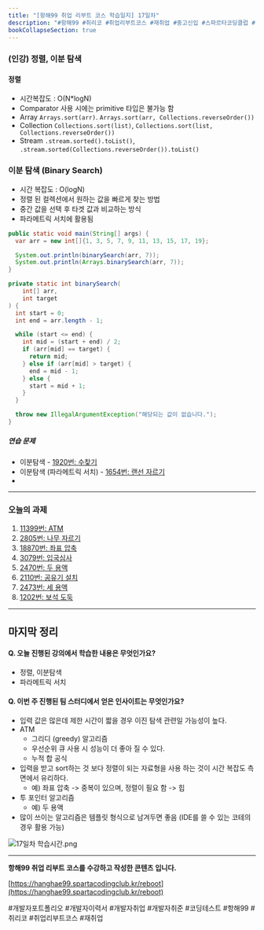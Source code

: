 ```yaml
---
title: "[항해99 취업 리부트 코스 학습일지] 17일차"
description: "#항해99 #취리코 #취업리부트코스 #재취업 #중고신입 #스파르타코딩클럽 #개발자포트폴리오 #개발자이력서 #개발자취업 #개발자취준 #코딩테스트"
bookCollapseSection: true
---
```

### (인강) 정렬, 이분 탐색
#### 정렬
- 시간복잡도 : O(N\*logN)
- Comparator 사용 시에는 primitive 타입은 불가능 함
- Array `Arrays.sort(arr)`. `Arrays.sort(arr, Collections.reverseOrder())`
- Collection `Collections.sort(list)`, `Collections.sort(list, Collections.reverseOrder())`
- Stream `.stream.sorted().toList()`, `.stream.sorted(Collections.reverseOrder()).toList()`

### 이분 탐색 (Binary Search)
- 시간 복잡도 : O(logN)
- 정렬 된 컬렉션에서 원하는 값을 빠르게 찾는 방법
- 중간 값을 선택 후 타겟 값과 비교하는 방식
- 파라메트릭 서치에 활용됨
``` Java
public static void main(String[] args) {
  var arr = new int[]{1, 3, 5, 7, 9, 11, 13, 15, 17, 19};

  System.out.println(binarySearch(arr, 7));
  System.out.println(Arrays.binarySearch(arr, 7));
}

private static int binarySearch(
    int[] arr,
    int target
) {
  int start = 0;
  int end = arr.length - 1;

  while (start <= end) {
    int mid = (start + end) / 2;
    if (arr[mid] == target) {
      return mid;
    } else if (arr[mid] > target) {
      end = mid - 1;
    } else {
      start = mid + 1;
    }
  }

  throw new IllegalArgumentException("해당되는 값이 없습니다.");
}
```

##### 연습 문제
- 이분탐색 - [1920번: 수찾기](Coding%20Test/2024/24.04/1주차/B1920-수찾기)
- 이분탐색 (파라메트릭 서치) - [1654번: 랜선 자르기](Coding%20Test/2024/24.04/1주차/B1654-랜선%20자르기)
- 

---
### 오늘의 과제
1. [11399번: ATM](Coding%20Test/2024/24.04/1주차/B11399-ATM)
2. [2805번: 나무 자르기](Coding%20Test/2024/24.04/1주차/B2805-나무%20자르기)
3. [18870번: 좌표 압축](Coding%20Test/2024/24.04/1주차/B18870-좌표%20압축)
4. [3079번: 입국심사](Coding%20Test/2024/24.04/1주차/B3079-입국심사)
5. [2470번: 두 용액](Coding%20Test/2024/24.04/1주차/B2470-두%20용액)
6. [2110번: 공유기 설치](Coding%20Test/2024/24.04/1주차/B2110-공유기%20설치)
7. [2473번: 세 용액](Coding%20Test/2024/24.04/1주차/B2473-세%20용액)
8. [1202번: 보석 도둑](Coding%20Test/2024/24.04/1주차/B1202-보석%20도둑)


---
마지막 정리
---
#### Q. 오늘 진행된 강의에서 학습한 내용은 무엇인가요?
- 정렬, 이분탐색
- 파라메트릭 서치

#### Q. 이번 주 진행된 팀 스터디에서 얻은 인사이트는 무엇인가요?
- 입력 값은 많은데 제한 시간이 짧을 경우 이진 탐색 관련일 가능성이 높다.
- ATM
	- 그리디 (greedy) 알고리즘
	- 우선순위 큐 사용 시 성능이 더 좋아 질 수 있다.
	- 누적 합 공식
- 입력을 받고 sort하는 것 보다 정렬이 되는 자료형을 사용 하는 것이 시간 복잡도 측면에서 유리하다.
	- 예) 좌표 압축 -> 중복이 있으며, 정렬이 필요 함 -> 힙
- 투 포인터 알고리즘
	- 예) 두 용액
- 많이 쓰이는 알고리즘은 템플릿 형식으로 남겨두면 좋음 (IDE를 쓸 수 있는 코테의 경우 활용 가능)

![17일차 학습시간.png](/assets/Hanghae99/학습시간/17일차%20학습시간.png)

---
**항해99 취업 리부트 코스를 수강하고 작성한 콘텐츠 입니다.**

[https://hanghae99.spartacodingclub.kr/reboot](https://hanghae99.spartacodingclub.kr/reboot)

#개발자포트폴리오 #개발자이력서 #개발자취업 #개발자취준 #코딩테스트 #항해99 #취리코 #취업리부트코스 #재취업

